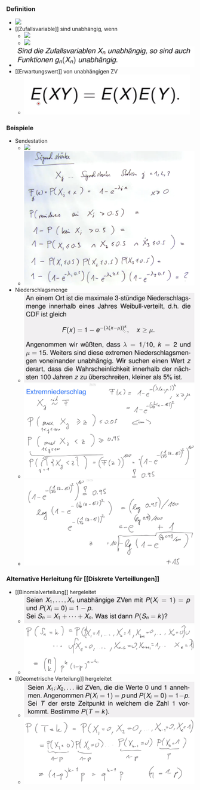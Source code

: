 ### Definition
+ ![](Pasted%20image%2020221111211620.png)
+ [[Zufallsvariable]] sind unabhängig, wenn
	+ ![](Pasted%20image%2020221114095640.png)
	+ ![](Pasted%20image%2020221114095646.png)
+ ![](Pasted%20image%2020221114095721.png)
+  [[Erwartungswert]] von unabhängigen ZV
	+ ![](Pasted%20image%2020221114100836.png)


### Beispiele
+ Sendestation
	+ ![](Pasted%20image%2020221111211735.png)
	+ ![](Pasted%20image%2020221111212114.png)
+ Niederschlagsmenge
	+ ![](Pasted%20image%2020221114094943.png)
	+ ![](Pasted%20image%2020221114095521.png)
	+ ![](Pasted%20image%2020221114095540.png)

### Alternative Herleitung für [[Diskrete Verteillungen]]
+ [[Binomialverteilung]] hergeleitet
	+ ![](Pasted%20image%2020221114095823.png)
	+ ![](Pasted%20image%2020221114100347.png)
+ [[Geometrische Verteilung]] hergeleitet
	+ ![](Pasted%20image%2020221114100415.png)
	+ ![](Pasted%20image%2020221114100724.png)
